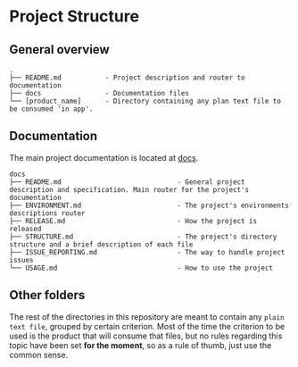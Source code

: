 # Project Structure

## General overview

```
.
├── README.md           - Project description and router to documentation
├── docs                - Documentation files
└── [product_name]      - Directory containing any plan text file to be consumed 'in app'.
```

## Documentation

The main project documentation is located at [docs](../docs).

```
docs
├── README.md                             - General project description and specification. Main router for the project's documentation
├── ENVIRONMENT.md                        - The project's environments descriptions router
├── RELEASE.md                            - How the project is released
├── STRUCTURE.md                          - The project's directory structure and a brief description of each file
├── ISSUE_REPORTING.md                    - The way to handle project issues
└── USAGE.md                              - How to use the project
```

## Other folders

The rest of the directories in this repository are meant to contain any `plain text file`, grouped by certain criterion. Most of the time the criterion to be used is the product that will consume that files, but no rules regarding this topic have been set __for the moment__, so as a rule of thumb, just use the common sense.
